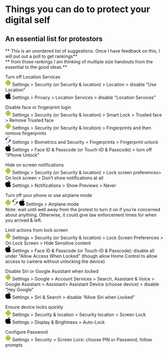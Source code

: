 # Things you can do to protect your digital self
## An essential list for protestors

** This is an unordered list of suggestions. Once I have feedback on this, I will put out a poll to get rankings**  
** from those rankings I am thinking of multiple size handouts from the essential to the good ideas.**  

Turn off Location Services  
![Android Logo](/logos/android.png) Settings > Security (or Security & location) > Location > disable "Use Location"  
![Apple Logo](/logos/apple.png) Settings > Privacy > Location Services > disable "Location Services"  

Disable face or fingerprint login  
![Android Logo](/logos/android.png) Settings > Security (or Security & location) > Smart Lock > Trusted face > Remove Trusted face  
![Android Logo](/logos/android.png) Settings >  Security (or Security & location) > Fingerprints  and then remove fingerprints  
![Samsung Logo](/logos/samsung.png) Settings > Biometrics and Security > Fingerprints > Fingerprint unlock   
![Apple Logo](/logos/apple.png) Settings > Face ID & Passcode (or Touch-ID & Passcode) > turn off “iPhone Unlock”  

Hide on screen notifications  
![Android Logo](/logos/android.png)  Settings > Security (or Security & location) > Lock screen preferences> On lock screen > Don’t show notifications at all  
![Apple Logo](/logos/apple.png) Settings > Notifications > Show Previews > Never  

Turn off your phone or use airplane mode  
![Android Logo](/logos/android.png) ![Samsung Logo](/logos/samsung.png) ![Apple Logo](/logos/apple.png)  Settings > Airplane mode  
Note: wait until well away from the protest to turn it on if you're concerned about anything. Otherwise, it could give law enforcement times for when you arrived & left.  

Limit actions from lock screen  
![Android Logo](/logos/android.png) Settings > Security (or Security & location) > Lock Screen Preferences > On Lock Screen > Hide Sensitive content   
![Apple Logo](/logos/apple.png) Settings > Face ID & Passcode (or Touch-ID & Passcode): disable all under "Allow Access When Locked" (though allow Home Control to allow access to camera without unlocking the device)  

Disable Siri or Google Assistant when locked  
![Android Logo](/logos/android.png) Settings > Google > Account Services > Search, Assistant & Voice > Google Assistant > Assistant> Assistant Device (choose device) > disable “Hey Google”  
![Apple Logo](/logos/apple.png) Settings > Siri & Search > disable “Allow Siri when Locked”  

Ensure device locks quickly  
![Android Logo](/logos/android.png) Settings > Security & location > Security location > Screen Lock  
![Apple Logo](/logos/apple.png) Settings > Display & Brightness > Auto-Lock  

Configure Password  
![Android Logo](/logos/android.png) Settings > Security > Screen Lock: choose PIN or Password,  follow prompts  

